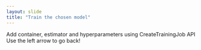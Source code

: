 ```yaml
---
layout: slide
title: "Train the chosen model"
---
```

Add container, estimator and hyperparameters using CreateTrainingJob API 
Use the left arrow to go back!
